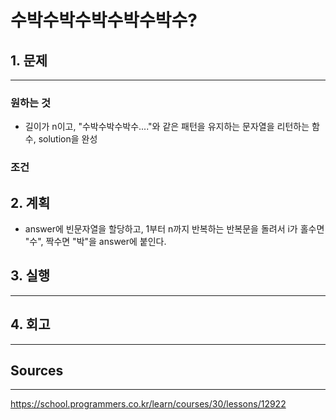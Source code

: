 # 수박수박수박수박수박수?
## 1. 문제
***
### 원하는 것
* 길이가 n이고, "수박수박수박수...."와 같은 패턴을 유지하는 문자열을 리턴하는 함수, solution을 완성

### 조건

## 2. 계획
* answer에 빈문자열을 할당하고, 1부터 n까지 반복하는 반복문을 돌려서 i가 홀수면 "수", 짝수면 "박"을 answer에 붙인다.

## 3. 실행
***
## 4. 회고
***

## Sources
***
https://school.programmers.co.kr/learn/courses/30/lessons/12922

